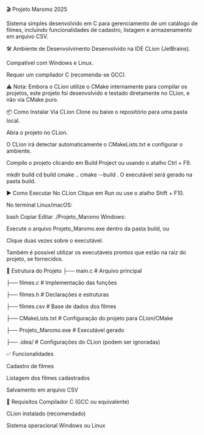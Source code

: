 🎬 Projeto Maromo 2025

Sistema simples desenvolvido em C para gerenciamento de um catálogo de filmes, incluindo funcionalidades de cadastro, listagem e armazenamento em arquivo CSV.

🛠️ Ambiente de Desenvolvimento
Desenvolvido na IDE CLion (JetBrains).

Compatível com Windows e Linux.

Requer um compilador C (recomenda-se GCC).

⚠️ Nota: Embora o CLion utilize o CMake internamente para compilar os projetos, este projeto foi desenvolvido e testado diretamente no CLion, e não via CMake puro.

📦 Como Instalar
Via CLion
Clone ou baixe o repositório para uma pasta local.

Abra o projeto no CLion.

O CLion irá detectar automaticamente o CMakeLists.txt e configurar o ambiente.

Compile o projeto clicando em Build Project ou usando o atalho Ctrl + F9.

mkdir build
cd build
cmake ..
cmake --build .
O executável será gerado na pasta build.

▶️ Como Executar
No CLion
Clique em Run ou use o atalho Shift + F10.

No terminal
Linux/macOS:

bash
Copiar
Editar
./Projeto_Maromo
Windows:

Execute o arquivo Projeto_Maromo.exe dentro da pasta build, ou

Clique duas vezes sobre o executável.

Também é possível utilizar os executáveis prontos que estão na raiz do projeto, se fornecidos.

📁 Estrutura do Projeto
├── main.c              # Arquivo principal

├── filmes.c            # Implementação das funções

├── filmes.h            # Declarações e estruturas

├── filmes.csv          # Base de dados dos filmes

├── CMakeLists.txt      # Configuração do projeto para CLion/CMake

├── Projeto_Maromo.exe  # Executável gerado

├── .idea/              # Configurações do CLion (podem ser ignoradas)

✅ Funcionalidades

Cadastro de filmes

Listagem dos filmes cadastrados

Salvamento em arquivo CSV

📌 Requisitos
Compilador C (GCC ou equivalente)

CLion instalado (recomendado)

Sistema operacional Windows ou Linux

